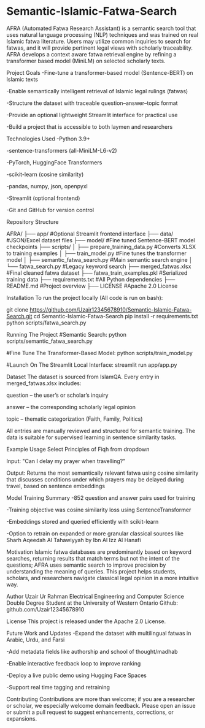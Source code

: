 # Semantic-Islamic-Fatwa-Search
AFRA (Automated Fatwa Research Assistant) is a semantic search tool that uses natural language processing (NLP) techniques and was trained on real Islamic fatwa literature. Users may utilize common inquiries to search for fatwas, and it will provide pertinent legal views with scholarly traceability. AFRA develops a context aware fatwa retrieval engine by refining a transformer based model (MiniLM) on selected scholarly texts.

Project Goals
-Fine-tune a transformer-based model (Sentence-BERT) on Islamic texts

-Enable semantically intelligent retrieval of Islamic legal rulings (fatwas)

-Structure the dataset with traceable question–answer–topic format

-Provide an optional lightweight Streamlit interface for practical use

-Build a project that is accessible to both laymen and researchers

Technologies Used
-Python 3.9+

-sentence-transformers (all-MiniLM-L6-v2)

-PyTorch, HuggingFace Transformers

-scikit-learn (cosine similarity)

-pandas, numpy, json, openpyxl

-Streamlit (optional frontend)

-Git and GitHub for version control

Repository Structure

AFRA/
├── app/                         #Optional Streamlit frontend interface
├── data/                        #JSON/Excel dataset files
├── model/                       #Fine tuned Sentence-BERT model checkpoints
├── scripts/
│   ├── prepare_training_data.py     #Converts XLSX to training examples
│   ├── train_model.py               #Fine tunes the transformer model
│   ├── semantic_fatwa_search.py     #Main semantic search engine
│   └── fatwa_search.py              #Legacy keyword search
├── merged_fatwas.xlsx           #Final cleaned fatwa dataset
├── fatwa_train_examples.pkl     #Serialized training data
├── requirements.txt             #All Python dependencies
├── README.md                    #Project overview
├── LICENSE                      #Apache 2.0 License

Installation
To run the project locally (All code is run on bash): 

git clone https://github.com/Uzair12345678910/Semantic-Islamic-Fatwa-Search.git
cd Semantic-Islamic-Fatwa-Search
pip install -r requirements.txt
python scripts/fatwa_search.py


Running The Project
#Semantic Search: 
python scripts/semantic_fatwa_search.py


#Fine Tune The Transformer-Based Model: 
python scripts/train_model.py

#Launch On The Streamlit Local Interface: 
streamlit run app/app.py

Dataset
The dataset is sourced from IslamQA. Every entry in merged_fatwas.xlsx includes:

question – the user’s or scholar’s inquiry

answer – the corresponding scholarly legal opinion

topic – thematic categorization (Faith, Family, Politics)

All entries are manually reviewed and structured for semantic training. The data is suitable for supervised learning in sentence similarity tasks.

Example Usage
Select Principles of Fiqh from dropdown

Input: "Can I delay my prayer when travelling?"

Output: Returns the most semantically relevant fatwa using cosine similarity that discusses conditions under which prayers may be delayed during travel, based on sentence embeddings

Model Training Summary
-852 question and answer pairs used for training

-Training objective was cosine similarity loss using SentenceTransformer

-Embeddings stored and queried efficiently with scikit-learn

-Option to retrain on expanded or more granular classical sources like Sharh Aqeedah Al Tahawiyyah by Ibn Al Izz Al Hanafi

Motivation
Islamic fatwa databases are predominantly based on keyword searches, returning results that match terms but not the intent of the questions; AFRA uses semantic search to improve precision by understanding the meaning of queries. This project helps students, scholars, and researchers navigate classical legal opinion in a more intuitive way.

Author
Uzair Ur Rahman
Electrical Engineering and Computer Science Double Degree Student at the University of Western Ontario
Github: github.com/Uzair12345678910

License
This project is released under the Apache 2.0 License.

Future Work and Updates
-Expand the dataset with multilingual fatwas in Arabic, Urdu, and Farsi

-Add metadata fields like authorship and school of thought/madhab

-Enable interactive feedback loop to improve ranking

-Deploy a live public demo using Hugging Face Spaces

-Support real time tagging and retraining

Contributing
Contributions are more than welcome; if you are a researcher or scholar, we especially welcome domain feedback. Please open an issue or submit a pull request to suggest enhancements, corrections, or expansions.
